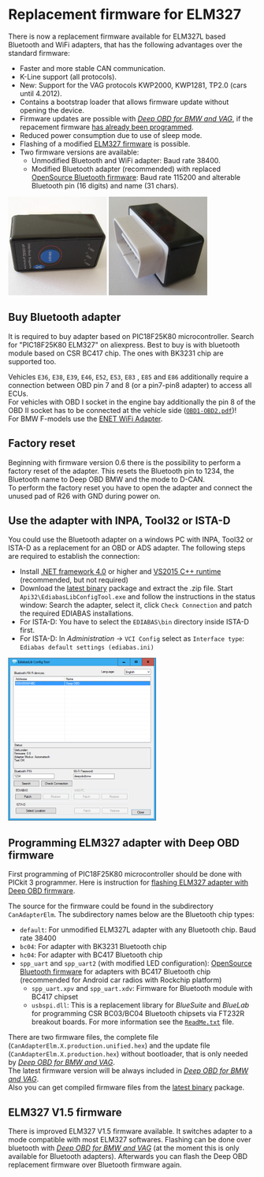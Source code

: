 # Replacement firmware for ELM327
There is now a replacement firmware available for ELM327L based Bluetooth and WiFi adapters, that has the following advantages over the standard firmware:
* Faster and more stable CAN communication.
* K-Line support (all protocols).
* New: Support for the VAG protocols KWP2000, KWP1281, TP2.0 (cars until 4.2012).
* Contains a bootstrap loader that allows firmware update without opening the device.
* Firmware updates are possible with _[Deep OBD for BMW and VAG](Deep_OBD_for_BMW_and_VAG.md)_, if the repacement firmware [has already been programmed](#programming-of-the-processor).
* Reduced power consumption due to use of sleep mode.
* Flashing of a modified [ELM327 firmware](#elm327-firmware) is possible.
* Two firmware versions are available:
  * Unmodified Bluetooth and WiFi adapter: Baud rate 38400.
  * Modified Bluetooth adapter (recommended) with replaced [OpenSource Bluetooth firmware](Custom_Bluetooth_firmware.md): Baud rate 115200 and alterable Bluetooth pin (16 digits) and name (31 chars).

![Bluetooth adapter top](Replacement_firmware_for_ELM327_BluetoothAdapterTopSmall.png) ![Bluetooth adapter bottom](Replacement_firmware_for_ELM327_BluetoothAdapterBottomSmall.png)

## Buy Bluetooth adapter
It is required to buy adapter based on PIC18F25K80 microcontroller. Search for "PIC18F25K80 ELM327" on aliexpress. Best to buy is with bluetooth module based on CSR BC417 chip. The ones with BK3231 chip are supported too.
 
Vehicles `E36`, `E38`, `E39`, `E46`, `E52`, `E53`, `E83` , `E85` and `E86` additionally require a connection between OBD pin 7 and 8 (or a pin7-pin8 adapter) to access all ECUs.  
For vehicles with OBD I socket in the engine bay additionally the pin 8 of the OBD II socket has to be connected at the vehicle side ([`OBD1-OBD2.pdf`](OBD1-OBD2.pdf))!  
For BMW F-models use the [ENET WiFi Adapter](ENET_WiFi_Adapter.md).

## Factory reset
Beginning with firmware version 0.6 there is the possibility to perform a factory reset of the adapter. This resets the Bluetooth pin to 1234, the Bluetooth name to Deep OBD BMW and the mode to D-CAN.  
To perform the factory reset you have to open the adapter and connect the unused pad of R26 with GND during power on.

## Use the adapter with INPA, Tool32 or ISTA-D
You could use the Bluetooth adapter on a windows PC with INPA, Tool32 or ISTA-D as a replacement for an OBD or ADS adapter. The following steps are required to establish the connection:
* Install [.NET framework 4.0](https://www.microsoft.com/de-de/download/details.aspx?id=17718) or higher and [VS2015 C++ runtime](https://www.microsoft.com/de-de/download/details.aspx?id=48145) (recommended, but not required)
* Download the [latest binary](https://github.com/uholeschak/ediabaslib/releases/latest) package and extract the .zip file. Start `Api32\EdiabasLibConfigTool.exe` and follow the instructions in the status window: Search the adapter, select it, click `Check Connection` and patch the required EDIABAS installations.
* For ISTA-D: You have to select the `EDIABAS\bin` directory inside ISTA-D first.
* For ISTA-D: In _Administration_ -> `VCI Config` select as `Interface type`: `Ediabas default settings (ediabas.ini)`

![EdiabasLib Config Tool](Replacement_firmware_for_ELM327_ConfigToolBluetoothSmall.png)

## Programming ELM327 adapter with Deep OBD firmware
First programming of PIC18F25K80 microcontroller should be done with PICkit 3 programmer. Here is instruction for [flashing ELM327 adapter with Deep OBD firmware](Replace_ELM327_HC04_Firmware.md).

The source for the firmware could be found in the subdirectory `CanAdapterElm`. The subdirectory names below are the Bluetooth chip types:
* `default`: For unmodified ELM327L adapter with any Bluetooth chip. Baud rate 38400
* `bc04`: For adapter with BK3231 Bluetooth chip
* `hc04`: For adapter with BC417 Bluetooth chip
* `spp_uart` and `spp_uart2` (with modified LED configuration): [OpenSource Bluetooth firmware](Custom_Bluetooth_firmware.md) for adapters with BC417 Bluetooth chip (recommended for Android car radios with Rockchip platform)
  * `spp_uart.xpv` and `spp_uart.xdv`: Firmware for Bluetooth module with BC417 chipset
  * `usbspi.dll`: This is a replacement library for _BlueSuite_ and _BlueLab_ for programming CSR BC03/BC04 Bluetooth chipsets via FT232R breakout boards. For more information see the [`ReadMe.txt`](../EdiabasLib/CanAdapterElm/Bluetooth/spp_uart/ReadMe.txt) file.

There are two firmware files, the complete file (`CanAdapterElm.X.production.unified.hex`) and the update file (`CanAdapterElm.X.production.hex`) without bootloader, that is only needed by _[Deep OBD for BMW and VAG](Deep_OBD_for_BMW_and_VAG.md)_.  
The latest firmware version will be always included in _[Deep OBD for BMW and VAG](Deep_OBD_for_BMW_and_VAG.md)_.  
Also you can get compiled firmware files from the [latest binary](https://github.com/uholeschak/ediabaslib/releases/latest) package.

## ELM327 V1.5 firmware
There is improved ELM327 V1.5 firmware available. It switches adapter to a mode compatible with most ELM327 softwares. 
Flashing can be done over bluetooth with _[Deep OBD for BMW and VAG](Deep_OBD_for_BMW_and_VAG.md)_ (at the moment this is only available for Bluetooth adapters).
Afterwards you can flash the Deep OBD replacement firmware over Bluetooth firmware again.
